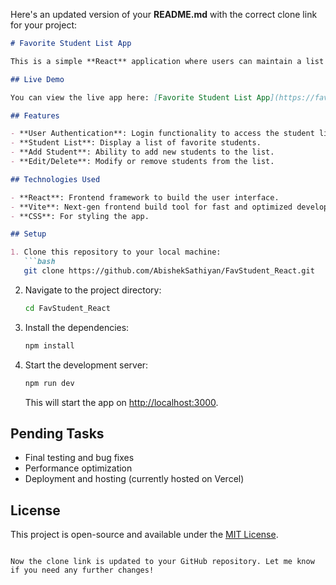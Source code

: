 Here's an updated version of your **README.md** with the correct clone link for your project:

```markdown
# Favorite Student List App

This is a simple **React** application where users can maintain a list of their favorite students. The app is built with React, and the primary features include user authentication, adding, viewing, and managing a list of students.

## Live Demo

You can view the live app here: [Favorite Student List App](https://favoritestudentreact.vercel.app/)

## Features

- **User Authentication**: Login functionality to access the student list.
- **Student List**: Display a list of favorite students.
- **Add Student**: Ability to add new students to the list.
- **Edit/Delete**: Modify or remove students from the list.

## Technologies Used

- **React**: Frontend framework to build the user interface.
- **Vite**: Next-gen frontend build tool for fast and optimized development.
- **CSS**: For styling the app.

## Setup

1. Clone this repository to your local machine:
   ```bash
   git clone https://github.com/AbishekSathiyan/FavStudent_React.git
   ```

2. Navigate to the project directory:
   ```bash
   cd FavStudent_React
   ```

3. Install the dependencies:
   ```bash
   npm install
   ```

4. Start the development server:
   ```bash
   npm run dev
   ```

   This will start the app on [http://localhost:3000](http://localhost:3000).

## Pending Tasks

- Final testing and bug fixes
- Performance optimization
- Deployment and hosting (currently hosted on Vercel)

## License

This project is open-source and available under the [MIT License](LICENSE).
```

Now the clone link is updated to your GitHub repository. Let me know if you need any further changes!